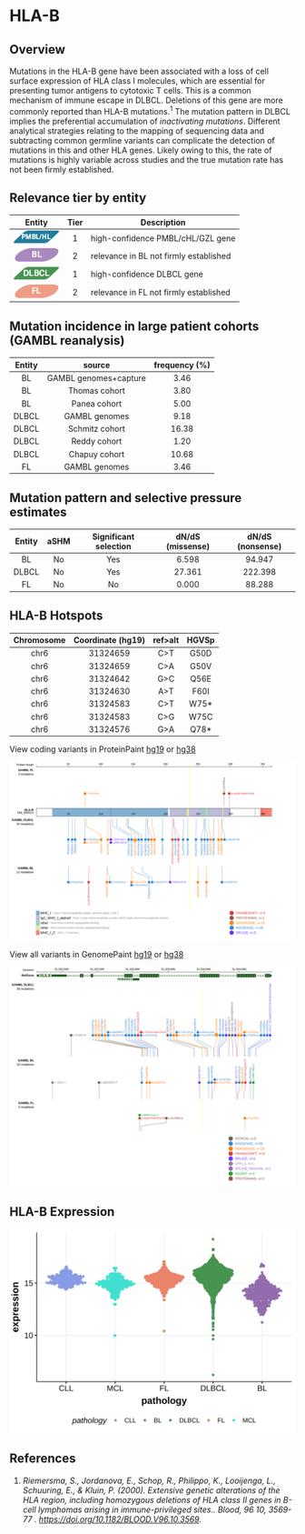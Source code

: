 # HLA-B
## Overview
Mutations in the HLA-B gene have been associated with a loss of cell surface expression of HLA class I molecules, which are essential for presenting tumor antigens to cytotoxic T cells. This is a common mechanism of immune escape in DLBCL. Deletions of this gene are more commonly reported than HLA-B mutations.<sup>1</sup> The mutation pattern in DLBCL implies the preferential accumulation of *inactivating mutations*. Different analytical strategies relating to the mapping of sequencing data and subtracting common germline variants can complicate the detection of mutations in this and other HLA genes. Likely owing to this, the rate of mutations is highly variable across studies and the true mutation rate has not been firmly established. 

## Relevance tier by entity

|Entity|Tier|Description                           |
|:------:|:----:|--------------------------------------|
|![PMBL](images/icons/PMBL_tier1.png)|1|high-confidence PMBL/cHL/GZL gene|
|![BL](images/icons/BL_tier2.png)    |2   |relevance in BL not firmly established|
|![DLBCL](images/icons/DLBCL_tier1.png) |1   |high-confidence DLBCL gene            |
|![FL](images/icons/FL_tier2.png)    |2   |relevance in FL not firmly established|

## Mutation incidence in large patient cohorts (GAMBL reanalysis)

|Entity|source               |frequency (%)|
|:------:|:---------------------:|:-------------:|
|BL    |GAMBL genomes+capture| 3.46        |
|BL    |Thomas cohort        | 3.80        |
|BL    |Panea cohort         | 5.00        |
|DLBCL |GAMBL genomes        | 9.18        |
|DLBCL |Schmitz cohort       |16.38        |
|DLBCL |Reddy cohort         | 1.20        |
|DLBCL |Chapuy cohort        |10.68        |
|FL    |GAMBL genomes        | 3.46        |

## Mutation pattern and selective pressure estimates

|Entity|aSHM|Significant selection|dN/dS (missense)|dN/dS (nonsense)|
|:------:|:----:|:---------------------:|:----------------:|:----------------:|
|BL    |No  |Yes                  | 6.598          | 94.947         |
|DLBCL |No  |Yes                  |27.361          |222.398         |
|FL    |No  |No                   | 0.000          | 88.288         |




 ## HLA-B Hotspots

| Chromosome |Coordinate (hg19) | ref>alt | HGVSp | 
 | :---:| :---: | :--: | :---: |
| chr6 | 31324659 | C>T | G50D |
| chr6 | 31324659 | C>A | G50V |
| chr6 | 31324642 | G>C | Q56E |
| chr6 | 31324630 | A>T | F60I |
| chr6 | 31324583 | C>T | W75* |
| chr6 | 31324583 | C>G | W75C |
| chr6 | 31324576 | G>A | Q78* |

View coding variants in ProteinPaint [hg19](https://morinlab.github.io/LLMPP/GAMBL/HLA-B_protein.html)  or [hg38](https://morinlab.github.io/LLMPP/GAMBL/HLA-B_protein_hg38.html)

![image](images/proteinpaint/HLA-B_NM_005514.svg)

View all variants in GenomePaint [hg19](https://morinlab.github.io/LLMPP/GAMBL/HLA-B.html)  or [hg38](https://morinlab.github.io/LLMPP/GAMBL/HLA-B_hg38.html)

![image](images/proteinpaint/HLA-B.svg)

## HLA-B Expression
![image](images/gene_expression/HLA-B_by_pathology.svg)

## References
1. *Riemersma, S., Jordanova, E., Schop, R., Philippo, K., Looijenga, L., Schuuring, E., & Kluin, P. (2000). Extensive genetic alterations of the HLA region, including homozygous deletions of HLA class II genes in B-cell lymphomas arising in immune-privileged sites.. Blood, 96 10, 3569-77 . https://doi.org/10.1182/BLOOD.V96.10.3569.*

<!-- ORIGIN: wienandGenomicAnalysesFlowsorted2019b -->
<!-- BL: 2 -->
<!-- PMBL: wienandGenomicAnalysesFlowsorted2019b -->
